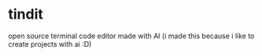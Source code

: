 # tindit
open source terminal code editor made with AI (i made this because i like to create projects with ai :D)
